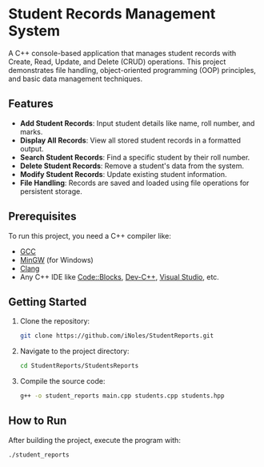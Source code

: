 # Student Records Management System

A C++ console-based application that manages student records with Create, Read, Update, and Delete (CRUD) operations. This project demonstrates file handling, object-oriented programming (OOP) principles, and basic data management techniques.

## Features

- **Add Student Records**: Input student details like name, roll number, and marks.
- **Display All Records**: View all stored student records in a formatted output.
- **Search Student Records**: Find a specific student by their roll number.
- **Delete Student Records**: Remove a student's data from the system.
- **Modify Student Records**: Update existing student information.
- **File Handling**: Records are saved and loaded using file operations for persistent storage.

## Prerequisites

To run this project, you need a C++ compiler like:

- [GCC](https://gcc.gnu.org/)
- [MinGW](http://www.mingw.org/) (for Windows)
- [Clang](https://clang.llvm.org/)
- Any C++ IDE like [Code::Blocks](http://www.codeblocks.org/), [Dev-C++](https://sourceforge.net/projects/orwelldevcpp/), [Visual Studio](https://visualstudio.microsoft.com/), etc.

## Getting Started

1. Clone the repository:
   ```bash
   git clone https://github.com/iNoles/StudentReports.git
   ```
2. Navigate to the project directory:
   ```bash
   cd StudentReports/StudentsReports
   ```
3. Compile the source code:
   ```bash
   g++ -o student_reports main.cpp students.cpp students.hpp
   ```
## How to Run
After building the project, execute the program with:
```bash
./student_reports
```
